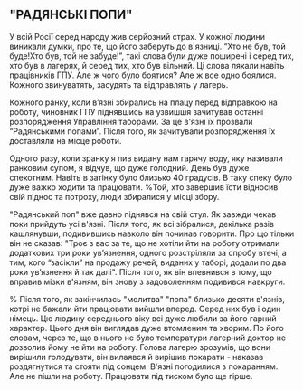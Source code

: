## "РАДЯНСЬКІ ПОПИ"

У всій Росії серед народу жив серйозний страх.
У кожної людини виникали думки, про те, що його заберуть до в'язниці.
“Хто не був, той буде!Хто був, той не забуде!”,
такі слова були дуже поширені і серед тих, хто був в лагерях, й серед тих, хто був вільний.
Ці слова лякали навіть працівників ГПУ.
Але ж чого було боятися?
Але ж все одно боялися.
Кожного звинуватять, засудять та відправлять у лагерь.

Кожного ранку, коли в’язні збирались на плацу перед відправкою на роботу, чиновник ГПУ піднявшись на узвишшя зачитував останні розпорядження Управління таборами.
За це в'язні їх прозвали “Радянськими попами”.
Після того, як зачитували розпорядження їх доставляли на місце роботи.

Одного разу, коли зранку я пив видану нам гарячу воду, яку називали ранковим супом, я відчув, що дуже голодний.
День був дуже спекотним.
Навіть в затінку було близько 40 градусів.
В таку спеку було дуже важко ходити та працювати.
%Той, хто завершив їсти відносив свій піднос та потроху, люди збиралися у мiсці збору.

"Радянський поп" вже давно піднявся на свій стул.
Як завжди чекав поки прийдуть усі в'язні.
Після того, як всі зібралися, декілька разів кашлянувши, подивившись навколо він починав говорити.
Про що тільки він не сказав: "Троє з вас за те, що не хотіли йти на роботу отримали додаткових три роки ув’язнення, одного розстріляли за спробу втечі, а тим, кого “засікли” на продажу речей, виданих у таборі, додали по два роки ув’язнення й так далі".
Після того, як він впевнився в тому, що вправив мізки в'язням, він знову з задоволенням подивився навкруги.

% Після того, як закінчилась "молитва" "попа" близько десяти в'язнів, котрі не бажали йти працювати вийшли вперед.
Серед них був і один німець.
Цю людину середнього віку всі дуже любили за його гарний характер.
Цього дня він виглядав дуже втомленим та хворим.
По його словам, через те, що в нього не було температури лагерний доктор не дозволив йому не йти на роботу.
Голова лагерю зрозумів, що вони вирішили голодувати, він вилаявся й вирішив покарати - наказав роздягнутися та стояти під сонцем.
В'язні погодилися з покаранням.
Але не пішли на роботу.
Працювати під тиском було ще гірше.